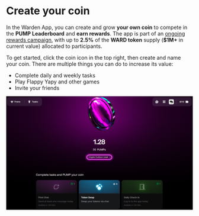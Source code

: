 ﻿---
sidebar_position: 7
---

# Create your coin

In the Warden App, you can create and grow **your own coin** to compete in the **PUMP Leaderboard** and **earn rewards**. The app is part of an [ongoing rewards campaign](https://wardenprotocol.org/blog/great-pump-off), with up to **2.5%** of the **WARD token** supply (**$1M+** in current value) allocated to participants.

To get started, click the coin icon in the top right, then create and name your coin. There are multiple things you can do to increase its value:

- Complete daily and weekly tasks
- Play Flappy Yapy and other games
- Invite your friends

![Create and grow your coin in the Warden App](../../static/img/warden-app/create-your-coin.png)
